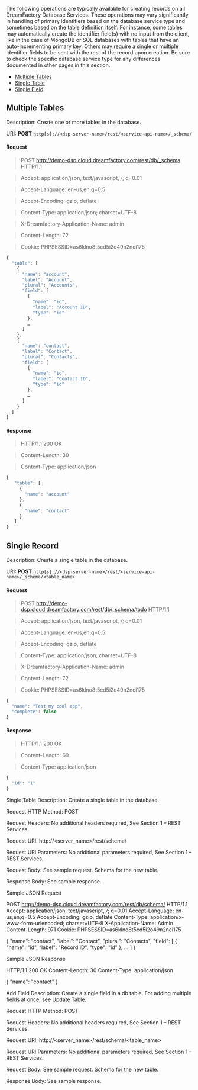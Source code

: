 The following operations are typically available for creating records on all DreamFactory Database Services. These operations may vary significantly in handling of primary identifiers based on the database service type and sometimes based on the table definition itself. For instance, some tables may automatically create the identifier field(s) with no input from the client, like in the case of MongoDB or SQL databases with tables that have an auto-incrementing primary key. Others may require a single or multiple identifier fields to be sent with the rest of the record upon creation. Be sure to check the specific database service type for any differences documented in other pages in this section.

  * [Multiple Tables](Database-Creating-Schema#post-tables)
  * [Single Table](Database-Creating-Schema#post-table)
  * [Single Field](Database-Creating-Schema#post-field)

## Multiple Tables


Description: Create one or more tables in the database.


URI: **POST** `http[s]://<dsp-server-name>/rest/<service-api-name>/_schema/`

#### Request


> POST http://demo-dsp.cloud.dreamfactory.com/rest/db/_schema HTTP/1.1

> Accept: application/json, text/javascript, */*; q=0.01

> Accept-Language: en-us,en;q=0.5

> Accept-Encoding: gzip, deflate

> Content-Type: application/json; charset=UTF-8

> X-Dreamfactory-Application-Name: admin

> Content-Length: 72

> Cookie: PHPSESSID=as6klno8t5cd5i2o49n2nci175


```javascript
{
  "table": [
    {
      "name": "account",
      "label": "Account",
      "plural": "Accounts",
      "field": [
        {
          "name": "id",
          "label": "Account ID",
          "type": "id"
        },
        …
      ]
    },
    {
      "name": "contact",
      "label": "Contact",
      "plural": "Contacts",
      "field": [
        {
          "name": "id",
          "label": "Contact ID",
          "type": "id"
        },
        …
      ]
    }
  ]
}
```

#### Response


> HTTP/1.1 200 OK

> Content-Length: 30

> Content-Type: application/json

```javascript
{
   "table": [
     {
       "name": "account"
     },
     {
       "name": "contact"
     }
   ]
}
```


## Single Record

Description: Create a single table in the database.

URI: **POST** `http[s]://<dsp-server-name>/rest/<service-api-name>/_schema/<table_name>`

#### Request


> POST http://demo-dsp.cloud.dreamfactory.com/rest/db/_schema/todo HTTP/1.1

> Accept: application/json, text/javascript, */*; q=0.01

> Accept-Language: en-us,en;q=0.5

> Accept-Encoding: gzip, deflate

> Content-Type: application/json; charset=UTF-8

> X-Dreamfactory-Application-Name: admin

> Content-Length: 72

> Cookie: PHPSESSID=as6klno8t5cd5i2o49n2nci175

```javascript
{
  "name": "Test my cool app",
  "complete": false
}
```


#### Response


> HTTP/1.1 200 OK

> Content-Length: 69

> Content-Type: application/json

```javascript
{
  "id": "1"
}
```


 Single Table
Description: Create a single table in the database.

Request HTTP Method: POST

Request Headers: No additional headers required, See Section 1 – REST Services.

Request URI: http://<server_name>/rest/schema/

Request URI Parameters: No additional parameters required, See Section 1 – REST Services.

Request Body: See sample request. Schema for the new table.

Response Body: See sample response.



Sample JSON Request



POST http://demo-dsp.cloud.dreamfactory.com/rest/db/schema/ HTTP/1.1
Accept: application/json, text/javascript, */*; q=0.01
Accept-Language: en-us,en;q=0.5
Accept-Encoding: gzip, deflate
Content-Type: application/x-www-form-urlencoded; charset=UTF-8
X-Application-Name: Admin
Content-Length: 971
Cookie: PHPSESSID=as6klno8t5cd5i2o49n2nci175

{
"name": "contact",
"label": "Contact",
"plural": "Contacts",
"field": [
{
"name": "id",
“label": "Record ID",
"type": "id"
},
…
]
}

Sample JSON Response



HTTP/1.1 200 OK
Content-Length: 30
Content-Type: application/json

{
"name": "contact"
}

 Add Field
Description: Create a single field in a db table. For adding multiple fields at once, see Update Table.

Request HTTP Method: POST

Request Headers: No additional headers required, See Section 1 – REST Services.

Request URI: http://<server_name>/rest/schema/<table_name>

Request URI Parameters: No additional parameters required, See Section 1 – REST Services.

Request Body: See sample request. Schema for the new table.



Response Body: See sample response.

